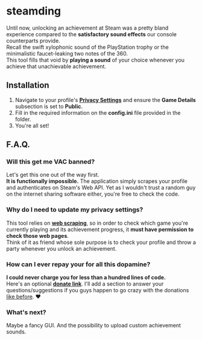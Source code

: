 # steamding
Until now, unlocking an achievement at Steam was a pretty bland experience compared to the **satisfactory sound effects** our console counterparts provide.  
Recall the swift xylophonic sound of the PlayStation trophy or the minimalistic faucet-leaking two notes of the 360.  
This tool fills that void by **playing a sound** of your choice whenever you achieve that unachievable achievement.  

## Installation
1. Navigate to your profile's [**Privacy Settings**](https://steamcommunity.com/my/edit/settings) and ensure the **Game Details** subsection is set to **Public**. 
2. Fill in the required information on the **config.ini** file provided in the folder. 
3. You're all set!

## F.A.Q.
### Will this get me VAC banned?
Let's get this one out of the way first.  
**It is functionally impossible.** The application simply scrapes your profile and authenticates on Steam's Web API. Yet as I wouldn't trust a random guy on the internet sharing software either, you're free to check the code.

### Why do I need to update my privacy settings? 
This tool relies on [**web scraping**](https://en.wikipedia.org/wiki/Web_scraping), so in order to check which game you're currently playing and its achievement progress, it **must have permission to check those web pages**.  
Think of it as friend whose sole purpose is to check your profile and throw a party whenever you unlock an achievement.

### How can I ever repay your for all this dopamine?
**I could never charge you for less than a hundred lines of code.**  
Here's an optional [**donate link**](https://www.paypal.me/aquelemiguel). I'll add a section to answer your questions/suggestions if you guys happen to go crazy with the donations [like before](https://github.com/aquelemiguel/vreddit-mirror-bot/wiki/Donations). ❤️

### What's next?
Maybe a fancy GUI. And the possibility to upload custom achievement sounds.
